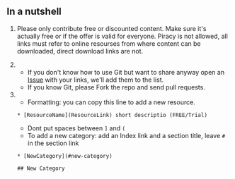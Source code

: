 
## In a nutshell
1. Please only contribute free or discounted content. Make sure it's actually free or if the offer is valid for everyone. Piracy is not allowed, all links must refer to online resourses from where content can be downloaded, direct download links are not.

2.  - If you don't know how to use Git but want to share anyway open an [Issue](https://github.com/MoltenKhor/quarantine-courses/issues) with your links, we'll add them to the list.
    - If you know  Git, please Fork the repo and send pull requests.

3.  - Formatting: you can copy this line to add a new resource.
    ```
    * [ResourceName](ResourceLink) short descriptio (FREE/Trial)
    ```
    - Dont put spaces between `]` and `(`
    - To add a new category: add an Index link and a section title, leave `#` in the section link
    ```
    * [NewCategory](#new-category)
    ```
    ```
    ## New Category
    ```
